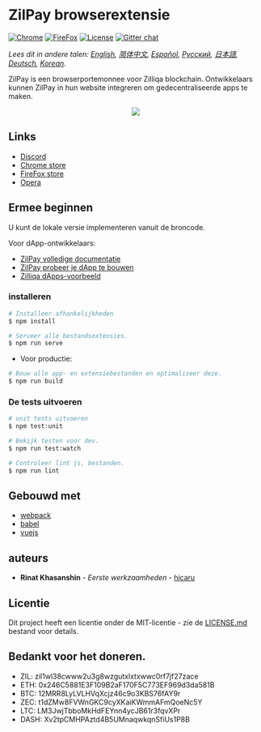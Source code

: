 # ZilPay browserextensie

[![Chrome](https://img.shields.io/chrome-web-store/v/klnaejjgbibmhlephnhpmaofohgkpgkd)](https://chrome.google.com/webstore/detail/zilpay/klnaejjgbibmhlephnhpmaofohgkpgkd?utm_source=chrome-ntp-icon)
[![FireFox](https://img.shields.io/amo/v/zilpay)](https://addons.mozilla.org/en-GB/firefox/addon/zilpay/)
[![License](https://img.shields.io/badge/License-MIT-blue.svg)](https://github.com/Zilliqa/scilla/blob/master/LICENSE)
[![Gitter chat](http://img.shields.io/badge/chat-on%20gitter-077a8f.svg)](https://gitter.im/Zilliqa/General)

*Lees dit in andere talen: [English](README.md), [简体中文](README_ZH-CN.md), [Español](README_ES.md), [Русский](README_RU.md), [日本語](README_JP.md), [Deutsch](README_DE.md), [Korean](README_KR.md).*

ZilPay is een browserportemonnee voor Zilliqa blockchain. Ontwikkelaars kunnen ZilPay in hun website integreren om gedecentraliseerde apps te maken.

<p align="center">
  <a href="https://zilpay.io"><img src="https://github.com/lich666dead/zil-pay/blob/master/imgs/preview.png"></a>
</p>

## Links
+ [Discord](https://discordapp.com/channels/370992535725932544/636917110089580544)
+ [Chrome store](https://chrome.google.com/webstore/detail/zilpay/klnaejjgbibmhlephnhpmaofohgkpgkd?utm_source=chrome-ntp-icon)
+ [FireFox store](https://addons.mozilla.org/en-GB/firefox/addon/zilpay/)
+ [Opera](https://chrome.google.com/webstore/detail/zilpay/klnaejjgbibmhlephnhpmaofohgkpgkd?utm_source=chrome-ntp-icon)

## Ermee beginnen
U kunt de lokale versie implementeren vanuit de broncode.

Voor dApp-ontwikkelaars:
+ [ZilPay volledige documentatie](https://zilpay.xyz/Documentation/)
+ [ZilPay probeer je dApp te bouwen](https://medium.com/coinmonks/test-and-develop-dapps-on-zilliqa-with-zilpay-52b165f118bf?source=friends_link&sk=2a60070ddac60677ec36b1234c60222a)
+ [Zilliqa dApps-voorbeeld](https://github.com/lich666dead/zilliqa-dApps)

### installeren

```bash
# Installeer afhankelijkheden
$ npm install

# Serveer alle bestandsextensies.
$ npm run serve
```

* Voor productie:
```bash
# Bouw alle app- en extensiebestanden en optimaliseer deze.
$ npm run build
```

### De tests uitvoeren
```bash
# unit tests uitvoeren
$ npm test:unit

# Bekijk testen voor dev.
$ npm run test:watch

# Controleer lint js, bestanden.
$ npm run lint
```

## Gebouwd met

* [webpack](https://github.com/webpack/webpack)
* [babel](https://github.com/babel/babel)
* [vuejs](https://github.com/vuejs)

## auteurs

* **Rinat Khasanshin** - *Eerste werkzaamheden* - [hicaru](https://github.com/hicaru)

## Licentie

Dit project heeft een licentie onder de MIT-licentie - zie de [LICENSE.md](https://github.com/zilpay/zil-pay/blob/master/LICENSE) bestand voor details.

Bedankt voor het doneren.
------

- ZIL: zil1wl38cwww2u3g8wzgutxlxtxwwc0rf7jf27zace
- ETH: 0x246C5881E3F109B2aF170F5C773EF969d3da581B
- BTC: 12MRR8LyLVLHVqXcjz46c9o3KBS76fAY9r
- ZEC: t1dZMw8FVWnGKC9cyXKaiKWmmAFmQoeNc5Y
- LTC: LM3JwjTbboMkHdFEYnn4ycJB61r3fqvXPr
- DASH: Xv2tpCMHPAztd4B5UMnaqwkqnSfiUs1P8B
